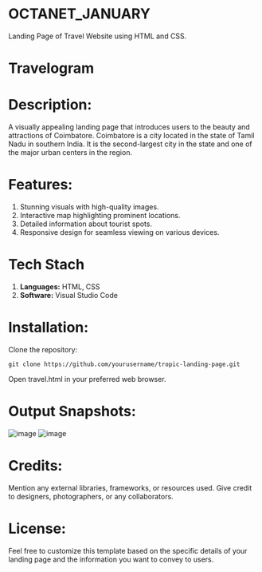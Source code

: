 # OCTANET_JANUARY
Landing Page of Travel Website using HTML and CSS.

# Travelogram

# Description:
A visually appealing landing page that introduces users to the beauty and attractions of Coimbatore. Coimbatore is a city located in the state of Tamil Nadu in southern India. It is the second-largest city in the state and one of the major urban centers in the region.

# Features:

1. Stunning visuals with high-quality images.
2. Interactive map highlighting prominent locations.
3. Detailed information about tourist spots.
4. Responsive design for seamless viewing on various devices.

# Tech Stach

1. **Languages:** HTML, CSS
2. **Software:** Visual Studio Code

# Installation:

Clone the repository:

    git clone https://github.com/yourusername/tropic-landing-page.git
    
Open travel.html in your preferred web browser.

# Output Snapshots:

![image](https://github.com/Sithessh/OCTANET_JANUARY/assets/137713496/9e8638fe-d2bc-4d1b-a67e-00319a807f0c)
![image](https://github.com/Sithessh/OCTANET_JANUARY/assets/137713496/133772ea-504d-473f-9d7f-a642aada241d)



# Credits:

Mention any external libraries, frameworks, or resources used. Give credit to designers, photographers, or any collaborators.

# License:

Feel free to customize this template based on the specific details of your landing page and the information you want to convey to users.


